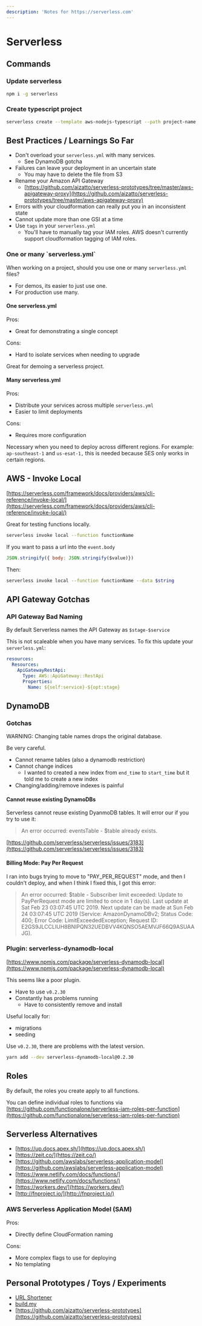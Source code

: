 ```yaml
---
description: 'Notes for https://serverless.com'
---
```


# Serverless

## Commands

### Update serverless

```bash
npm i -g serverless
```

### Create typescript project

```bash
serverless create --template aws-nodejs-typescript --path project-name
```

## Best Practices / Learnings So Far

* Don't overload your `serverless.yml` with many services.
  * See DynamoDB gotcha
* Failures can leave your deployment in an uncertain state
  * You may have to delete the file from S3
* Rename your Amazon API Gateway
  * [https://github.com/aizatto/serverless-prototypes/tree/master/aws-apigateway-proxy](https://github.com/aizatto/serverless-prototypes/tree/master/aws-apigateway-proxy)
* Errors with your cloudformation can really put you in an inconsistent state
* Cannot update more than one GSI at a time
* Use `tags` in your `serverless.yml` 
  * You'll have to manually tag your IAM roles. AWS doesn't currently support cloudformation tagging of IAM roles.

### One or many \`serverless.yml\`

When working on a project, should you use one or many `serverless.yml` files?

* For demos, its easier to just use one.
* For production use many.

#### One serverless.yml

Pros:

* Great for demonstrating a single concept

Cons:

* Hard to isolate services when needing to upgrade

Great for demoing a serverless project.

#### Many serverless.yml

Pros:

* Distribute your services across multiple `serverless.yml`
* Easier to limit deployments

Cons:

* Requires more configuration

Necessary when you need to deploy across different regions. For example: `ap-southeast-1` and `us-esat-1,` this is needed because SES only works in certain regions.

## AWS - Invoke Local

[https://serverless.com/framework/docs/providers/aws/cli-reference/invoke-local/](https://serverless.com/framework/docs/providers/aws/cli-reference/invoke-local/)

Great for testing functions locally.

```bash
serverless invoke local --function functionName
```

If you want to pass a url into the `event.body`

```javascript
JSON.stringify({ body: JSON.stringify($value)})
```

Then:

```bash
serverless invoke local --function functionName --data $string
```



## API Gateway Gotchas

### API Gateway Bad Naming

By default Serverless names the API Gateway as `$stage-$service`

This is not scaleable when you have many services. To fix this update your `serverless.yml`:

```yaml
resources:
  Resources:
    ApiGatewayRestApi:
      Type: AWS::ApiGateway::RestApi
      Properties:
        Name: ${self:service}-${opt:stage}
```

## DynamoDB

### Gotchas

WARNING: Changing table names drops the original database.

Be very careful.

* Cannot rename tables \(also a dynamodb restriction\)
* Cannot change indices
  * I wanted to created a new index from `end_time` to `start_time`  but it told me to create a new index
* Changing/adding/remove indexes is painful

#### Cannot reuse existing DynamoDBs

Serverless cannot reuse existing DyanmoDB tables. It will error our if you try to use it:

> An error occurred: eventsTable - $table already exists.

[https://github.com/serverless/serverless/issues/3183](https://github.com/serverless/serverless/issues/3183)

#### Billing Mode: Pay Per Request

I ran into bugs trying to move to "PAY\_PER\_REQUEST" mode, and then I couldn't deploy, and when I think I fixed this, I got this error:

> An error occurred: $table - Subscriber limit exceeded: Update to PayPerRequest mode are limited to once in 1 day\(s\). Last update at Sat Feb 23 03:07:45 UTC 2019. Next update can be made at Sun Feb 24 03:07:45 UTC 2019 \(Service: AmazonDynamoDBv2; Status Code: 400; Error Code: LimitExceededException; Request ID: E2GS9JLCCLIUH8BNIPQN32UEDBVV4KQNSO5AEMVJF66Q9ASUAAJG\).

### Plugin: serverless-dynamodb-local

[https://www.npmjs.com/package/serverless-dynamodb-local](https://www.npmjs.com/package/serverless-dynamodb-local)

This seems like a poor plugin.

* Have to use `v0.2.30`
* Constantly has problems running
  * Have to consistently remove and install

Useful locally for:

* migrations
* seeding

Use `v0.2.30`, there are problems with the latest version.

```bash
yarn add --dev serverless-dynamodb-local@0.2.30
```

## Roles

By default, the roles you create apply to all functions.

You can define individual roles to functions via [https://github.com/functionalone/serverless-iam-roles-per-function](https://github.com/functionalone/serverless-iam-roles-per-function)

## Serverless Alternatives

* [https://up.docs.apex.sh/](https://up.docs.apex.sh/)
* [https://zeit.co/](https://zeit.co/)
* [https://github.com/awslabs/serverless-application-model](https://github.com/awslabs/serverless-application-model)
* [https://www.netlify.com/docs/functions/](https://www.netlify.com/docs/functions/)
* [https://workers.dev/](https://workers.dev/)
* [http://fnproject.io/](http://fnproject.io/)

### AWS Serverless Application Model \(SAM\)

Pros:

* Directly define CloudFormation naming

Cons:

* More complex flags to use for deploying
* No templating

## Personal Prototypes / Toys / Experiments

* [URL Shortener](https://github.com/aizatto/url-shortener/)
* [build.my](https://github.com/aizatto/build.my)
* [https://github.com/aizatto/serverless-prototypes](https://github.com/aizatto/serverless-prototypes)



